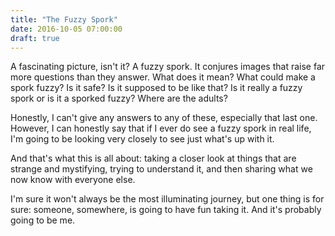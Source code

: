 ```yaml
---
title: "The Fuzzy Spork"
date: 2016-10-05 07:00:00
draft: true
---
```


A fascinating picture, isn't it? A fuzzy spork. It conjures images that raise far more questions than they answer. What does it mean? What could make a spork fuzzy? Is it safe? Is it supposed to be like that? Is it really a fuzzy spork or is it a sporked fuzzy? Where are the adults?<!--more-->

Honestly, I can't give any answers to any of these, especially that last one. However, I can honestly say that if I ever do see a fuzzy spork in real life, I'm going to be looking very closely to see just what's up with it.

And that's what this is all about: taking a closer look at things that are strange and mystifying, trying to understand it, and then sharing what we now know with everyone else.

I'm sure it won't always be the most illuminating journey, but one thing is for sure: someone, somewhere, is going to have fun taking it. And it's probably going to be me.